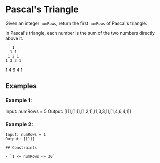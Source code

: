 
# Pascal's Triangle

Given an integer `numRows`, return the first `numRows` of Pascal's triangle.

In Pascal's triangle, each number is the sum of the two numbers directly above it.

       1
      1 1
     1 2 1
    1 3 3 1
   1 4 6 4 1


## Examples

### Example 1:
Input: numRows = 5
Output:
[[1],[1,1],[1,2,1],[1,3,3,1],[1,4,6,4,1]]

### Example 2:
```
Input: numRows = 1
Output: [[1]]

## Constraints

- `1 <= numRows <= 30`
